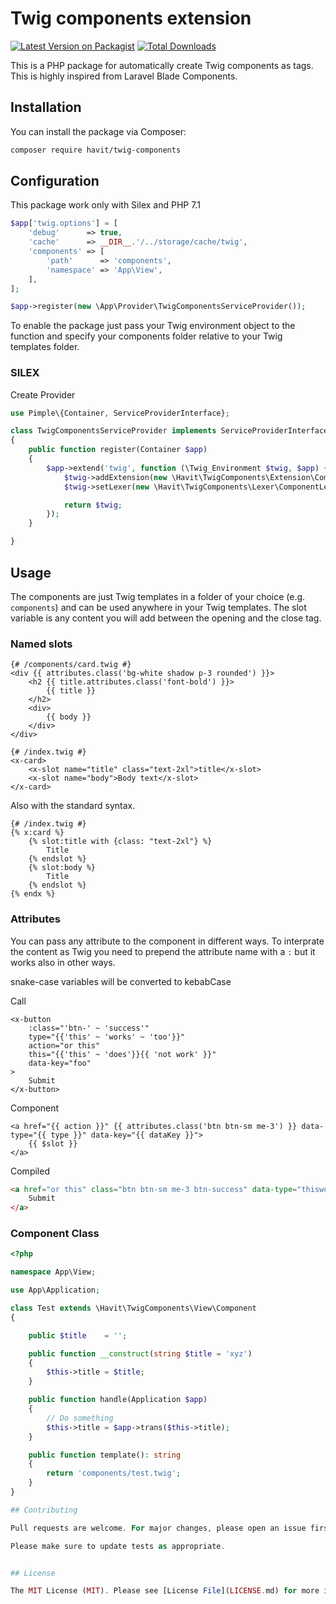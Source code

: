 # Twig components extension

[![Latest Version on Packagist](https://img.shields.io/packagist/v/havit/twig-components.svg?style=flat-square)](https://packagist.org/packages/havit/twig-components)
[![Total Downloads](https://img.shields.io/packagist/dt/havit/twig-components.svg?style=flat-square)](https://packagist.org/packages/havit/twig-components)

This is a PHP package for automatically create Twig components as tags. This is highly inspired from Laravel Blade Components.

## Installation

You can install the package via Composer:

```bash
composer require havit/twig-components
```

## Configuration

This package work only with Silex and PHP 7.1

```php
$app['twig.options'] = [
    'debug'      => true,
    'cache'      => __DIR__.'/../storage/cache/twig',
    'components' => [
        'path'      => 'components',
        'namespace' => 'App\View',
    ],
];

$app->register(new \App\Provider\TwigComponentsServiceProvider());
```

To enable the package just pass your Twig environment object to the function and specify your components folder relative to your Twig templates folder.

### SILEX

Create Provider

```php
use Pimple\{Container, ServiceProviderInterface};

class TwigComponentsServiceProvider implements ServiceProviderInterface
{
    public function register(Container $app)
    {
        $app->extend('twig', function (\Twig_Environment $twig, $app) {
            $twig->addExtension(new \Havit\TwigComponents\Extension\ComponentExtension($twig));
            $twig->setLexer(new \Havit\TwigComponents\Lexer\ComponentLexer($twig));

            return $twig;
        });
    }

}
```

## Usage

The components are just Twig templates in a folder of your choice (e.g. `components`) and can be used anywhere in your Twig templates. The slot variable is any
content you will add between the opening and the close tag.

### Named slots

```twig
{# /components/card.twig #}
<div {{ attributes.class('bg-white shadow p-3 rounded') }}>
    <h2 {{ title.attributes.class('font-bold') }}>
        {{ title }}
    </h2>
    <div>
        {{ body }}
    </div>
</div>

{# /index.twig #}
<x-card>
    <x-slot name="title" class="text-2xl">title</x-slot>
    <x-slot name="body">Body text</x-slot>
</x-card>
```

Also with the standard syntax.

```twig
{# /index.twig #}
{% x:card %}
    {% slot:title with {class: "text-2xl"} %}
        Title
    {% endslot %}
    {% slot:body %}
        Title
    {% endslot %}
{% endx %}
```

### Attributes

You can pass any attribute to the component in different ways. To interprate the content as Twig you need to prepend the attribute name with a `:` but it works
also in other ways.

snake-case variables will be converted to kebabCase

Call

```twig
<x-button 
    :class="'btn-' ~ 'success'"
    type="{{'this' ~ 'works' ~ 'too'}}" 
    action="or this"
    this="{{'this' ~ 'does'}}{{ 'not work' }}"
    data-key="foo"
>
    Submit
</x-button>
```

Component

```twig
<a href="{{ action }}" {{ attributes.class('btn btn-sm me-3') }} data-type="{{ type }}" data-key="{{ dataKey }}">
    {{ $slot }}
</a>
```

Compiled

```html
<a href="or this" class="btn btn-sm me-3 btn-success" data-type="thisworkstoo" data-key="foo">
    Submit
</a>
```

### Component Class

```php
<?php

namespace App\View;

use App\Application;

class Test extends \Havit\TwigComponents\View\Component
{

    public $title    = '';

    public function __construct(string $title = 'xyz')
    {
        $this->title = $title;
    }

    public function handle(Application $app)
    {
        // Do something
        $this->title = $app->trans($this->title);
    }

    public function template(): string
    {
        return 'components/test.twig';
    }
}

## Contributing

Pull requests are welcome. For major changes, please open an issue first to discuss what you would like to change.

Please make sure to update tests as appropriate.


## License

The MIT License (MIT). Please see [License File](LICENSE.md) for more information.
